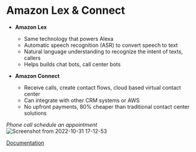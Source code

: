# Amazon Lex & Connect

- **Amazon Lex**
	- Same technology that powers Alexa
	- Automatic speech recognition (ASR) to convert speech to text
	- Natural language understanding to recognize the intent of texts, callers
	- Helps builds chat bots, call center bots
	
- **Amazon Connect**
	- Receive calls, create contact flows, cloud based virtual contact center
	- Can integrate with other CRM systems or AWS
	- No upfront payments, 80% cheaper than traditional contact center solutions

*Phone call schedule an appointment*
![Screenshot from 2022-10-31 17-12-53](https://user-images.githubusercontent.com/65948438/199001015-418e4939-ae46-4f59-b900-9b88be6ce837.png)


[Documentation](https://docs.aws.amazon.com/connect/latest/adminguide/what-is-amazon-connect.html)
